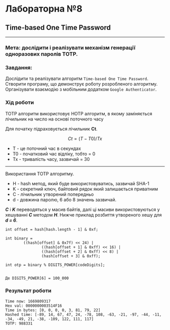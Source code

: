 # Лабораторна №8

## Time-based One Time Password

---

### Мета: дослідити і реалізувати механізм генерації одноразових паролів TOTP.

### Завдання:

Дослідити та реалізувати алгоритм ```Time-based One Time Password```. Створити програму, 
що демонструє роботу розробленого алгоритму. Організувати взаємодію з мобільним додатком ```Google Authenticator```.

### Хід роботи

TOTP алгоритм використовує HOTP алгоритм, в якому заміняється лічильник на число на основі поточного часу

Для початку підраховується лічильник **Ct**.

```math
    Ct = (T - T0) / Tx
```

- T - це поточний час в секундах
- T0 - початковий час відліку, тобто = 0
- Tx - тривалість часу, зазвичай = 30

---

Використання TOTP алгоритму.

- H - hash метод, який буде використовуватись, зазвичай SHA-1
- K - секретний ключ, байтовий рядок який залишається приватним
- C - лічильник утворений попередньо
- d - довжина паролю, 6 або 8 значень зазвичай.

***C*** і ***K*** переводяться у масив байтів, далі ці масиви використовуються у хешуванні ***C*** методом ***H***.
Нижче приклад розбиття утвореного хешу для ***d = 6***.

```
int offset = hash[hash.length - 1] & 0xf;

int binary =
        ((hash[offset] & 0x7f) << 24) |
                ((hash[offset + 1] & 0xff) << 16) |
                ((hash[offset + 2] & 0xff) << 8) |
                (hash[offset + 3] & 0xff);

int otp = binary % DIGITS_POWER[codeDigits];


Де DIGITS_POWER[6] = 100_000
```

### Результат роботи

```
Time now: 1669809317 
Hex val: 0000000003514F16
Time in bytes: [0, 0, 0, 0, 3, 81, 79, 22]
Hashed time: [-89, 14, 67, 47, 24, -78, 108, -63, -21, -97, -44, -11, -34, -49, 21, -38, -109, 122, 111, 117]
TOTP: 988331
```